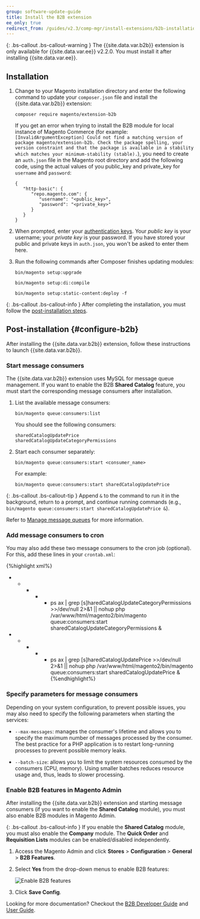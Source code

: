 ```yaml
---
group: software-update-guide
title: Install the B2B extension
ee_only: true
redirect_from: /guides/v2.3/comp-mgr/install-extensions/b2b-installation.html
---
```


{: .bs-callout .bs-callout-warning }
The {{site.data.var.b2b}} extension is only available for {{site.data.var.ee}} v2.2.0. You must install it after installing {{site.data.var.ee}}.

## Installation

1. Change to your Magento installation directory and enter the following command to update your `composer.json` file and install the {{site.data.var.b2b}} extension:

   ```
   composer require magento/extension-b2b
   ```

   If you get an error when trying to install the B2B module for local instance of Magento Commerce (for example: `[InvalidArgumentException] Could not find a matching version of package magento/extension-b2b. Check the package spelling, your version constraint and that the package is available in a stability which matches your minimum-stability (stable).`), you need to create an `auth.json` file in the Magento root directory and add the following code, using the actual values of you public_key and private_key for `username` and `password`:

   ```
   {
      "http-basic": {
         "repo.magento.com": {
            "username": "<public_key>",
            "password": "<private_key>"
         }
      }
   }
   ```

2. When prompted, enter your [authentication keys]({{page.baseurl}}/install/getting-started/magento-authentication-keys.html). Your _public key_ is your username; your _private key_ is your password. If you have stored your public and private keys in `auth.json`, you won't be asked to enter them here.

3. Run the following commands after Composer finishes updating modules:

   ```
   bin/magento setup:upgrade

   bin/magento setup:di:compile

   bin/magento setup:static-content:deploy -f
   ```

{: .bs-callout .bs-callout-info }
After completing the installation, you must follow the [post-installation steps](#configure-b2b).

## Post-installation {#configure-b2b}

After installing the {{site.data.var.b2b}} extension, follow these instructions to launch {{site.data.var.b2b}}.

### Start message consumers

The {{site.data.var.b2b}} extension uses MySQL for message queue management. If you want to enable the B2B **Shared Catalog** feature, you must start the corresponding message consumers after installation.

1. List the available message consumers:

   ```
   bin/magento queue:consumers:list
   ```

   You should see the following consumers:

   ```
   sharedCatalogUpdatePrice
   sharedCatalogUpdateCategoryPermissions
   ```

2. Start each consumer separately:

   ```
   bin/magento queue:consumers:start <consumer_name>
   ```

   For example:

   ```
   bin/magento queue:consumers:start sharedCatalogUpdatePrice
   ```

{: .bs-callout .bs-callout-tip }
Append `&` to the command to run it in the background, return to a prompt, and continue running commands (e.g., `bin/magento queue:consumers:start sharedCatalogUpdatePrice &`).

Refer to [Manage message queues]({{page.baseurl}}/configure/message-queues/manage-queues.html) for more information.

### Add message consumers to cron

You may also add these two message consumers to the cron job (optional). For this, add these lines in your `crontab.xml`:

{%highlight xml%}

* * * * * ps ax | grep [s]haredCatalogUpdateCategoryPermissions >>/dev/null 2>&1 || nohup php /var/www/html/magento2/bin/magento queue:consumers:start sharedCatalogUpdateCategoryPermissions &
* * * * * ps ax | grep [s]haredCatalogUpdatePrice >>/dev/null 2>&1 || nohup php /var/www/html/magento2/bin/magento queue:consumers:start sharedCatalogUpdatePrice &
          {%endhighlight%}

### Specify parameters for message consumers

Depending on your system configuration, to prevent possible issues, you may also need to specify the following parameters when starting the services:

* `--max-messages`: manages the consumer's lifetime and allows you to specify the maximum number of messages processed by the consumer. The best practice for a PHP application is to restart long-running processes to prevent possible memory leaks.

* `--batch-size`: allows you to limit the system resources consumed by the consumers (CPU, memory). Using smaller batches reduces resource usage and, thus, leads to slower processing.

### Enable B2B features in Magento Admin

After installing the {{site.data.var.b2b}} extension and starting message consumers (if you want to enable the **Shared Catalog** module), you must also enable B2B modules in Magento Admin.

{: .bs-callout .bs-callout-info }
If you enable the **Shared Catalog** module, you must also enable the **Company** module. The **Quick Order** and **Requisition Lists** modules can be enabled/disabled independently.

1. Access the Magento Admin and click **Stores** > **Configuration** > **General** > **B2B Features**.

2. Select **Yes** from the drop-down menus to enable B2B features:

   ![Enable B2B features]({{site.baseurl}}/static/images/enable_b2b_features.png)

3. Click **Save Config**.

Looking for more documentation? Checkout the [B2B Developer Guide]({{page.baseurl}}/b2b/b2b.html) and [User Guide](//docs.magento.com/m2/b2b/user_guide/getting-started.html).

